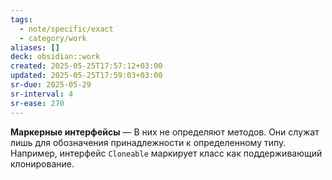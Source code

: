 ```yaml
---
tags:
  - note/specific/exact
  - category/work
aliases: []
deck: obsidian::work
created: 2025-05-25T17:57:12+03:00
updated: 2025-05-25T17:59:03+03:00
sr-due: 2025-05-29
sr-interval: 4
sr-ease: 270
---
```


**Маркерные интерфейсы**
—
В них не определяют методов. Они служат лишь для обозначения принадлежности к определенному типу. Например, интерфейс `Cloneable` маркирует класс как поддерживающий клонирование.
